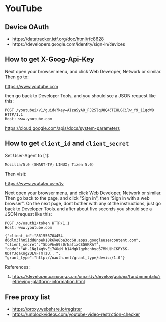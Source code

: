 # YouTube

## Device OAuth

- https://datatracker.ietf.org/doc/html/rfc8628
- https://developers.google.com/identity/sign-in/devices

## How to get X-Goog-Api-Key

Next open your browser menu, and click Web Developer, Network or similar. Then
go to:

https://www.youtube.com

then go back to Developer Tools, and you should see a JSON request like this:

~~~
POST /youtubei/v1/guide?key=AIzaSyAO_FJ2SlqU8Q4STEHLGCilw_Y9_11qcW8 HTTP/1.1
Host: www.youtube.com
~~~

https://cloud.google.com/apis/docs/system-parameters

## How to get `client_id` and `client_secret`

Set User-Agent to [1]:

~~~
Mozilla/5.0 (SMART-TV; LINUX; Tizen 5.0)
~~~

Then visit:

https://www.youtube.com/tv

Next open your browser menu, and click Web Developer, Network or similar. Then
go back to the page, and click "Sign in", then "Sign in with a web browser". On
the next page, dont bother with any of the instructions, just go back to
Developer Tools, and after about five seconds you should see a JSON request like
this:

~~~
POST /o/oauth2/token HTTP/1.1
Host: www.youtube.com

{"client_id":"861556708454-d6dlm3lh05idd8npek18k6be8ba3oc68.apps.googleusercontent.com",
"client_secret":"SboVhoG9s0rNafixCSGGKXAT",
"code":"AH-1Ng14qVvEj76OeM_h14Mgklgyhchbyc67MhULhCKPY6K-0DTYJqaKng2ULVFTmTzU...",
"grant_type":"http://oauth.net/grant_type/device/1.0"}
~~~

References:

1. https://developer.samsung.com/smarttv/develop/guides/fundamentals/retrieving-platform-information.html

## Free proxy list

- https://proxy.webshare.io/register
- https://unblockvideos.com/youtube-video-restriction-checker
